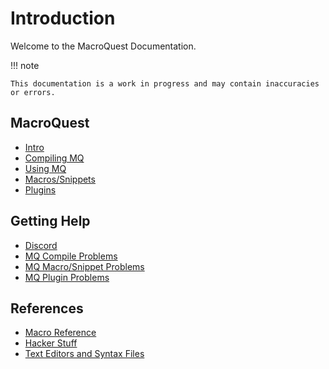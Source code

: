 # Introduction

Welcome to the MacroQuest Documentation.

!!! note

    This documentation is a work in progress and may contain inaccuracies or errors.

## MacroQuest

* [Intro](macroquest-intro/)
* [Compiling MQ](documentation/macroquest-compiling.md)
* [Using MQ](documentation/macroquest-using.md)
* [Macros/Snippets](documentation/macroquest-macros.md)
* [Plugins](documentation/macroquest-plugins.md)

## Getting Help

* [Discord](https://discord.gg/77C4Ke6HKg)
* [MQ Compile Problems](documentation/help-compiling.md)
* [MQ Macro/Snippet Problems](documentation/help-macros.md)
* [MQ Plugin Problems](documentation/help-plugins.md)

## References

* [Macro Reference](documentation/macro-reference.md)
* [Hacker Stuff](general-information/hacker-stuff.md)
* [Text Editors and Syntax Files](other-applications/text-editors/)

